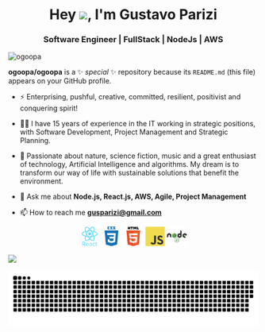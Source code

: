 <h1 align="center">Hey <img src="https://raw.githubusercontent.com/kaueMarques/kaueMarques/master/hi.gif" width="30px">, I'm Gustavo Parizi</h1>
<h3 align="center">Software Engineer | FullStack | NodeJs | AWS</h3>
<p align="left"> <img src="https://komarev.com/ghpvc/?username=ogoopa" alt="ogoopa" /> </p>

**ogoopa/ogoopa** is a ✨ _special_ ✨ repository because its `README.md` (this file) appears on your GitHub profile.

- ⚡ Enterprising, pushful, creative, committed, resilient, positivist and conquering spirit!
- 👨‍💻 I have 15 years of experience in the IT working in strategic positions, with Software Development, Project Management and Strategic Planning. 
- 🔭 Passionate about nature, science fiction, music and a great enthusiast of technology, Artificial Intelligence and algorithms. My dream is to transform our way of life with sustainable solutions that benefit the environment.

- 💬 Ask me about **Node.js, React.js, AWS, Agile, Project Management**
- 📫 How to reach me **gusparizi@gmail.com**

<p align="center">
<img src="https://raw.githubusercontent.com/devicons/devicon/master/icons/react/react-original-wordmark.svg" alt="react" width="40" height="40"/>
<img src="https://raw.githubusercontent.com/devicons/devicon/master/icons/css3/css3-plain-wordmark.svg" alt="css3"  width="40" height="40"/>
<img src="https://raw.githubusercontent.com/devicons/devicon/master/icons/html5/html5-original-wordmark.svg" alt="html5"  width="40" height="40"/>
<img src="https://raw.githubusercontent.com/devicons/devicon/master/icons/javascript/javascript-original.svg" alt="javascript" width="40" height="40"/>
<img src="https://raw.githubusercontent.com/devicons/devicon/master/icons/nodejs/nodejs-original-wordmark.svg" alt="nodejs" width="40" height="40"/></p><p align="center">
</p>

<a href="https://www.linkedin.com/in/gusparizi/" target="_blank"><img src="https://img.shields.io/badge/-LinkedIn-%230077B5?style=for-the-badge&logo=linkedin&logoColor=white" target="_blank"></a>
  
  ![Snake animation](https://github.com/ogoopa/ogoopa/blob/main/github-contribution-grid-snake.svg)
